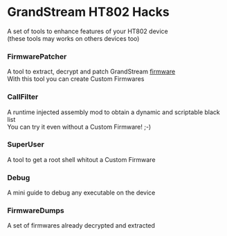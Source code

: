 # GrandStream HT802 Hacks  
A set of tools to enhance features of your HT802 device  
(these tools may works on others devices too)  

### FirmwarePatcher
A tool to extract, decrypt and patch GrandStream [firmware](http://www.grandstream.com/support/firmware)  
With this tool you can create Custom Firmwares  

### CallFilter  
A runtime injected assembly mod to obtain a dynamic and scriptable black list  
You can try it even without a Custom Firmware! ;-)  

### SuperUser  
A tool to get a root shell whitout a Custom Firmware  

### Debug
A mini guide to debug any executable on the device  

### FirmwareDumps  
A set of firmwares already decrypted and extracted  
